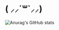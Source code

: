 # ( ⸝⸝´꒳`⸝⸝)

![Anurag's GitHub stats](https://github-readme-stats.vercel.app/api?username=Comezzz&show_icons=true&theme=tokyonight)
